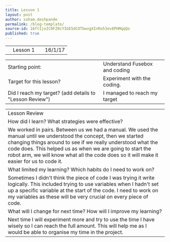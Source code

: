 ```yaml
---
title: Lesson 1
layout: post
author: soham.deshpande
permalink: /blog-template/
source-id: 16ftIjoIC0FZ0cYIGE5dCOTbwxgXInRo53ev8PHMqqQo
published: true
---
```

<table>
  <tr>
    <td></td>
    <td>Lesson 1</td>
    <td>        </td>
    <td>16/1/17</td>
  </tr>
</table>


<table>
  <tr>
    <td>Starting point:</td>
    <td>Understand Fusebox and coding</td>
  </tr>
  <tr>
    <td>Target for this lesson?</td>
    <td>Experiment with the coding.</td>
  </tr>
  <tr>
    <td>Did I reach my target? 
(add details to "Lesson Review")</td>
    <td> I managed to reach my target</td>
  </tr>
</table>


<table>
  <tr>
    <td>Lesson Review</td>
  </tr>
  <tr>
    <td>How did I learn? What strategies were effective? </td>
  </tr>
  <tr>
    <td>We worked in pairs. Between us we had a manual. We used the manual until we understood the concept, then we started changing things around to see if we really understood what the code does. This helped us as when we are going to start the robot arm, we will know what all the code does so it will make it easier for us to code it.</td>
  </tr>
  <tr>
    <td>What limited my learning? Which habits do I need to work on? </td>
  </tr>
  <tr>
    <td>Sometimes I didn't think the piece of code I was trying it write logically. This included trying to use variables when I hadn't set up a specific variable at the start of the code. I need to work on my variables as these will be very crucial on every piece of code.</td>
  </tr>
  <tr>
    <td>What will I change for next time? How will I improve my learning?</td>
  </tr>
  <tr>
    <td>Next time I will experiment more and try to use the time I have wisely so I can reach the full amount. This will help me as I would be able to organise my time in the project.</td>
  </tr>
</table>


